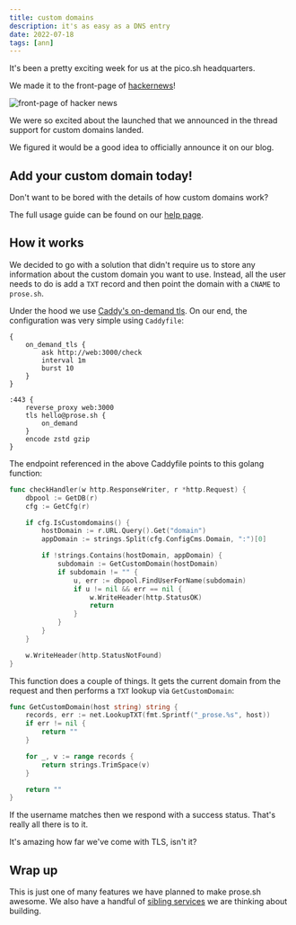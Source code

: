```yaml
---
title: custom domains
description: it's as easy as a DNS entry
date: 2022-07-18
tags: [ann]
---
```


It's been a pretty exciting week for us at the pico.sh headquarters.

We made it to the front-page of
[hackernews](https://news.ycombinator.com/item?id=32128013)!

![front-page of hacker news](https://pbs.twimg.com/media/FX9masGXoAAbbuA?format=jpg&name=small "front-page of hackernews")

We were so excited about the launched that we announced in the thread support
for custom domains landed.

We figured it would be a good idea to officially announce it on our blog.

## Add your custom domain today!

Don't want to be bored with the details of how custom domains work?

The full usage guide can be found on our
[help page](https://prose.sh/help#custom-domain).

## How it works

We decided to go with a solution that didn't require us to store any information
about the custom domain you want to use. Instead, all the user needs to do is
add a `TXT` record and then point the domain with a `CNAME` to `prose.sh`.

Under the hood we use
[Caddy's on-demand tls](https://caddyserver.com/docs/automatic-https#on-demand-tls).
On our end, the configuration was very simple using `Caddyfile`:

```
{
	on_demand_tls {
		ask http://web:3000/check
		interval 1m
		burst 10
	}
}

:443 {
	reverse_proxy web:3000
	tls hello@prose.sh {
		on_demand
	}
	encode zstd gzip
}
```

The endpoint referenced in the above Caddyfile points to this golang function:

```go
func checkHandler(w http.ResponseWriter, r *http.Request) {
	dbpool := GetDB(r)
	cfg := GetCfg(r)

	if cfg.IsCustomdomains() {
		hostDomain := r.URL.Query().Get("domain")
		appDomain := strings.Split(cfg.ConfigCms.Domain, ":")[0]

		if !strings.Contains(hostDomain, appDomain) {
			subdomain := GetCustomDomain(hostDomain)
			if subdomain != "" {
				u, err := dbpool.FindUserForName(subdomain)
				if u != nil && err == nil {
					w.WriteHeader(http.StatusOK)
					return
				}
			}
		}
	}

	w.WriteHeader(http.StatusNotFound)
}
```

This function does a couple of things. It gets the current domain from the
request and then performs a `TXT` lookup via `GetCustomDomain`:

```go
func GetCustomDomain(host string) string {
	records, err := net.LookupTXT(fmt.Sprintf("_prose.%s", host))
	if err != nil {
		return ""
	}

	for _, v := range records {
		return strings.TrimSpace(v)
	}

	return ""
}
```

If the username matches then we respond with a success status. That's really all
there is to it.

It's amazing how far we've come with TLS, isn't it?

## Wrap up

This is just one of many features we have planned to make prose.sh awesome. We
also have a handful of
[sibling services](https://todo.sr.ht/~erock/pico.sh?search=status%3Aopen%20label%3A%22service%22)
we are thinking about building.

